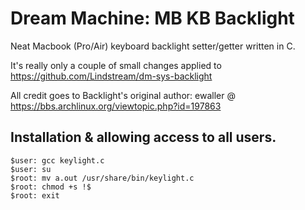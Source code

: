Dream Machine: MB KB Backlight
==============================
Neat Macbook (Pro/Air) keyboard backlight setter/getter written in C.

It's really only a couple of small changes applied to https://github.com/Lindstream/dm-sys-backlight

All credit goes to Backlight's original author: ewaller @ https://bbs.archlinux.org/viewtopic.php?id=197863

Installation & allowing access to all users.
----
```
$user: gcc keylight.c
$user: su 
$root: mv a.out /usr/share/bin/keylight.c
$root: chmod +s !$
$root: exit
``` 